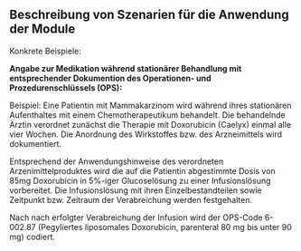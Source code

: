 ## Beschreibung von Szenarien für die Anwendung der Module

Konkrete Beispiele:

**Angabe zur Medikation während stationärer Behandlung mit entsprechender Dokumention des Operationen- und Prozedurenschlüssels (OPS):**

Beispiel: Eine Patientin mit Mammakarzinom wird während ihres stationären Aufenthaltes mit einem Chemotherapeutikum behandelt. Die behandelnde Ärztin verordnet zunächst die Therapie mit Doxorubicin (Caelyx) einmal alle vier Wochen. Die Anordnung des Wirkstoffes bzw. des Arzneimittels wird dokumentiert.

Entsprechend der Anwendungshinweise des verordneten Arzenimittelproduktes wird die auf die Patientin abgestimmte Dosis von 85mg Doxorubicin in 5%-iger Glucoselösung zu einer Infusionslösung vorbereitet. Die Infusionslösung mit ihren Einzelbestandteilen sowie Zeitpunkt bzw. Zeitraum der Verabreichung werden festgehalten.

Nach nach erfolgter Verabreichung der Infusion wird der OPS-Code 6-002.87 (Pegyliertes liposomales Doxorubicin, parenteral 80 mg bis unter 90 mg) codiert.
